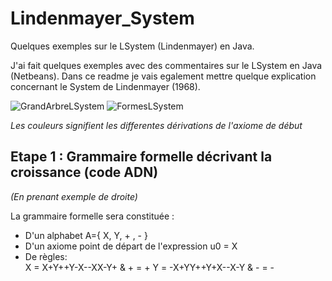 # Lindenmayer_System
Quelques exemples sur le LSystem (Lindenmayer) en Java.


J'ai fait quelques exemples avec des commentaires sur le LSystem en Java (Netbeans).
Dans ce readme je vais egalement mettre quelque explication concernant le System de Lindenmayer (1968).

![GrandArbreLSystem](https://i.imgur.com/SeZZImQ.png) ![FormesLSystem](https://i.imgur.com/KaJltKo.png)

*Les couleurs signifient les differentes dérivations de l'axiome de début*


## Etape 1 : Grammaire formelle décrivant la croissance (code ADN)

*(En prenant exemple de droite)*

La grammaire formelle sera constituée :
  * D'un alphabet A={ X, Y, + , - }
  * D'un axiome point de départ de l'expression u0 = X
  * De règles:  
    X = X+Y++Y-X--XX-Y+ & + = +
    Y = -X+YY++Y+X--X-Y & - = -

